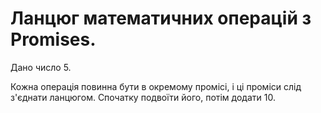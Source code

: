 # Ланцюг математичних операцій з Promises.

Дано число 5.

Кожна операція повинна бути в окремому промісі, і ці проміси слід з'єднати ланцюгом. Спочатку подвоїти його, потім додати 10. 
